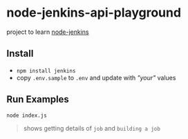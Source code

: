 # node-jenkins-api-playground

project to learn [node-jenkins](https://github.com/silas/node-jenkins)

## Install

* `npm install jenkins`
* copy `.env.sample` to `.env` and update with *"your"* values

## Run Examples

`node index.js`

> shows getting details of `job` and `building a job`